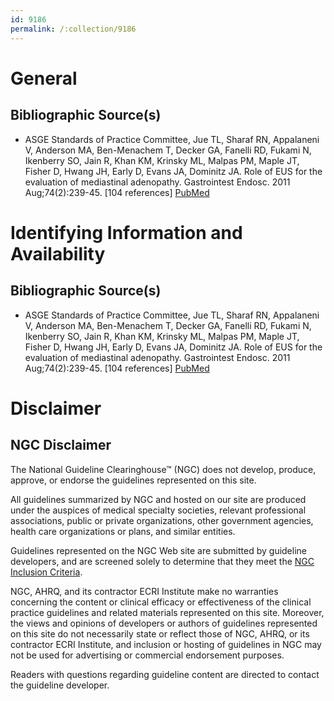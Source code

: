 ```yaml
---
id: 9186
permalink: /:collection/9186
---
```


# General

## Bibliographic Source(s)

- ASGE Standards of Practice Committee, Jue TL, Sharaf RN, Appalaneni V, Anderson MA, Ben-Menachem T, Decker GA, Fanelli RD, Fukami N, Ikenberry SO, Jain R, Khan KM, Krinsky ML, Malpas PM, Maple JT, Fisher D, Hwang JH, Early D, Evans JA, Dominitz JA. Role of EUS for the evaluation of mediastinal adenopathy. Gastrointest Endosc. 2011 Aug;74(2):239-45. [104 references] [ PubMed ](http://www.ncbi.nlm.nih.gov/entrez/query.fcgi?cmd=Retrieve&db=pubmed&dopt=Abstract&list_uids=21802583)

# Identifying Information and Availability

## Bibliographic Source(s)

- ASGE Standards of Practice Committee, Jue TL, Sharaf RN, Appalaneni V, Anderson MA, Ben-Menachem T, Decker GA, Fanelli RD, Fukami N, Ikenberry SO, Jain R, Khan KM, Krinsky ML, Malpas PM, Maple JT, Fisher D, Hwang JH, Early D, Evans JA, Dominitz JA. Role of EUS for the evaluation of mediastinal adenopathy. Gastrointest Endosc. 2011 Aug;74(2):239-45. [104 references] [ PubMed ](http://www.ncbi.nlm.nih.gov/entrez/query.fcgi?cmd=Retrieve&db=pubmed&dopt=Abstract&list_uids=21802583)

# Disclaimer

## NGC Disclaimer

The National Guideline Clearinghouse™ (NGC) does not develop, produce, approve, or endorse the guidelines represented on this site.

All guidelines summarized by NGC and hosted on our site are produced under the auspices of medical specialty societies, relevant professional associations, public or private organizations, other government agencies, health care organizations or plans, and similar entities.

Guidelines represented on the NGC Web site are submitted by guideline developers, and are screened solely to determine that they meet the [NGC Inclusion Criteria](/help-and-about/summaries/inclusion-criteria).

NGC, AHRQ, and its contractor ECRI Institute make no warranties concerning the content or clinical efficacy or effectiveness of the clinical practice guidelines and related materials represented on this site. Moreover, the views and opinions of developers or authors of guidelines represented on this site do not necessarily state or reflect those of NGC, AHRQ, or its contractor ECRI Institute, and inclusion or hosting of guidelines in NGC may not be used for advertising or commercial endorsement purposes.

Readers with questions regarding guideline content are directed to contact the guideline developer.

